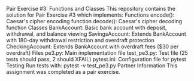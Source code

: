 Pair Exercise #3: Functions and Classes
This repository contains the solution for Pair Exercise #3 which implements:
Functions
encode(): Caesar's cipher encoding function
decode(): Caesar's cipher decoding function
Classes
BankAccount: Basic bank account with deposit, withdrawal, and balance viewing
SavingsAccount: Extends BankAccount with 180-day withdrawal restriction and overdraft protection
CheckingAccount: Extends BankAccount with overdraft fees ($30 per overdraft)
Files
pe3.py: Main implementation file
test_pe3.py: Test file (25 tests should pass, 2 should XFAIL)
pytest.ini: Configuration file for pytest
Testing
Run tests with:
pytest -v test_pe3.py
Partner Information
This assignment was completed as a pair exercise.
